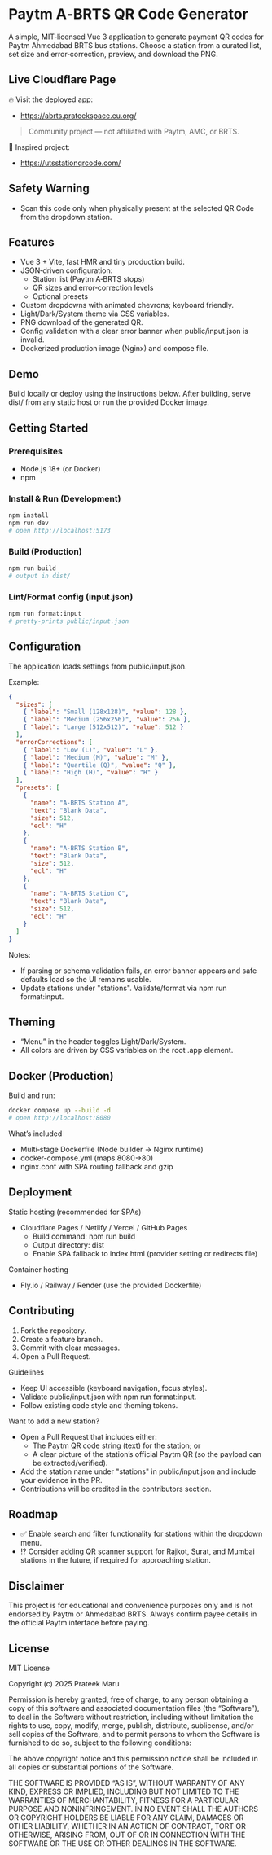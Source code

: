 # Paytm A‑BRTS QR Code Generator

A simple, MIT‑licensed Vue 3 application to generate payment QR codes for Paytm Ahmedabad BRTS bus stations. Choose a station from a curated list, set size and error‑correction, preview, and download the PNG.

## Live Cloudflare Page

🔥 Visit the deployed app:
- https://abrts.prateekspace.eu.org/

> Community project — not affiliated with Paytm, AMC, or BRTS.

🌟 Inspired project:
- https://utsstationqrcode.com/

## Safety Warning

- Scan this code only when physically present at the selected QR Code from the dropdown station.

## Features

- Vue 3 + Vite, fast HMR and tiny production build.
- JSON‑driven configuration:
  - Station list (Paytm A‑BRTS stops)
  - QR sizes and error‑correction levels
  - Optional presets
- Custom dropdowns with animated chevrons; keyboard friendly.
- Light/Dark/System theme via CSS variables.
- PNG download of the generated QR.
- Config validation with a clear error banner when public/input.json is invalid.
- Dockerized production image (Nginx) and compose file.

## Demo

Build locally or deploy using the instructions below. After building, serve dist/ from any static host or run the provided Docker image.

## Getting Started

### Prerequisites
- Node.js 18+ (or Docker)
- npm

### Install & Run (Development)
```bash
npm install
npm run dev
# open http://localhost:5173
```

### Build (Production)
```bash
npm run build
# output in dist/
```

### Lint/Format config (input.json)
```bash
npm run format:input
# pretty-prints public/input.json
```

## Configuration

The application loads settings from public/input.json.

Example:
```json
{
  "sizes": [
    { "label": "Small (128x128)", "value": 128 },
    { "label": "Medium (256x256)", "value": 256 },
    { "label": "Large (512x512)", "value": 512 }
  ],
  "errorCorrections": [
    { "label": "Low (L)", "value": "L" },
    { "label": "Medium (M)", "value": "M" },
    { "label": "Quartile (Q)", "value": "Q" },
    { "label": "High (H)", "value": "H" }
  ],
  "presets": [
    {
      "name": "A-BRTS Station A",
      "text": "Blank Data",
      "size": 512,
      "ecl": "H"
    },
    {
      "name": "A-BRTS Station B",
      "text": "Blank Data",
      "size": 512,
      "ecl": "H"
    },
    {
      "name": "A-BRTS Station C",
      "text": "Blank Data",
      "size": 512,
      "ecl": "H"
    }
  ]
}
```

Notes:
- If parsing or schema validation fails, an error banner appears and safe defaults load so the UI remains usable.
- Update stations under "stations". Validate/format via npm run format:input.

## Theming

- “Menu” in the header toggles Light/Dark/System.
- All colors are driven by CSS variables on the root .app element.

## Docker (Production)

Build and run:
```bash
docker compose up --build -d
# open http://localhost:8080
```

What’s included
- Multi‑stage Dockerfile (Node builder → Nginx runtime)
- docker-compose.yml (maps 8080→80)
- nginx.conf with SPA routing fallback and gzip

## Deployment

Static hosting (recommended for SPAs)
- Cloudflare Pages / Netlify / Vercel / GitHub Pages
  - Build command: npm run build
  - Output directory: dist
  - Enable SPA fallback to index.html (provider setting or redirects file)

Container hosting
- Fly.io / Railway / Render (use the provided Dockerfile)

## Contributing

1. Fork the repository.
2. Create a feature branch.
3. Commit with clear messages.
4. Open a Pull Request.

Guidelines
- Keep UI accessible (keyboard navigation, focus styles).
- Validate public/input.json with npm run format:input.
- Follow existing code style and theming tokens.

Want to add a new station?
- Open a Pull Request that includes either:
  - The Paytm QR code string (text) for the station; or
  - A clear picture of the station’s official Paytm QR (so the payload can be extracted/verified).
- Add the station name under "stations" in public/input.json and include your evidence in the PR.
- Contributions will be credited in the contributors section.

## Roadmap

- ✅ Enable search and filter functionality for stations within the dropdown menu.
- ⁉️ Consider adding QR scanner support for Rajkot, Surat, and Mumbai stations in the future, if required for approaching station.

## Disclaimer

This project is for educational and convenience purposes only and is not endorsed by Paytm or Ahmedabad BRTS. Always confirm payee details in the official Paytm interface before paying.

## License

MIT License

Copyright (c) 2025 Prateek Maru

Permission is hereby granted, free of charge, to any person obtaining a copy of this software and associated documentation files (the “Software”), to deal in the Software without restriction, including without limitation the rights to use, copy, modify, merge, publish, distribute, sublicense, and/or sell copies of the Software, and to permit persons to whom the Software is furnished to do so, subject to the following conditions:

The above copyright notice and this permission notice shall be included in all copies or substantial portions of the Software.

THE SOFTWARE IS PROVIDED “AS IS”, WITHOUT WARRANTY OF ANY KIND, EXPRESS OR IMPLIED, INCLUDING BUT NOT LIMITED TO THE WARRANTIES OF MERCHANTABILITY, FITNESS FOR A PARTICULAR PURPOSE AND NONINFRINGEMENT. IN NO EVENT SHALL THE AUTHORS OR COPYRIGHT HOLDERS BE LIABLE FOR ANY CLAIM, DAMAGES OR OTHER LIABILITY, WHETHER IN AN ACTION OF CONTRACT, TORT OR OTHERWISE, ARISING FROM, OUT OF OR IN CONNECTION WITH THE SOFTWARE OR THE USE OR OTHER DEALINGS IN THE SOFTWARE.
